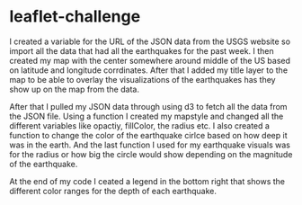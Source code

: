 # leaflet-challenge

I created a variable for the URL of the JSON data from the USGS website so import all the data that had all the earthquakes for the past week. I then created my map with the center somewhere around middle of the US based on latitude and longitude corrdinates.  After that I added my title layer to the map to be able to overlay the visualizations of the earthquakes has they show up on the map from the data.

After that I pulled my JSON data through using d3 to fetch all the data from the JSON file. Using a function I created my mapstyle and changed all the different variables like opactiy, fillColor, the radius etc. I also created a function to change the color of the earthquake cirlce based on how deep it was in the earth.  And the last function I used for my earthquake visuals was for the radius or how big the circle would show depending on the magnitude of the earthquake.

At the end of my code I ceated a legend in the bottom right that shows the different color ranges for the depth of each earthquake.
